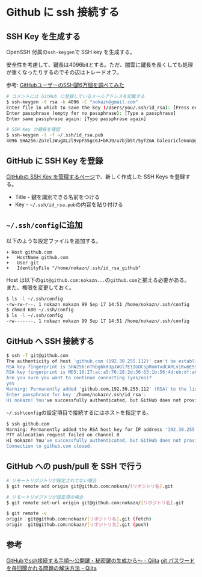 # Github に ssh 接続する

## SSH Key を生成する

OpenSSH 付属の`ssh-keygen`で SSH key を生成する。

安全性を考慮して、鍵長は4096bitとする。ただ、闇雲に鍵長を長くしても処理が重くなったりするのでその辺はトレードオフ。

参考: [GitHubユーザーのSSH鍵6万個を調べてみた](https://hnw.hatenablog.com/entries/2014/07/05)

```bash
# コメントには GitHub に登録しているメールアドレスを記載する
$ ssh-keygen -t rsa -b 4096 -C "nokazn@gmail.com"
Enter file in which to save the key (/Users/you/.ssh/id_rsa): [Press enter]
Enter passphrase (empty for no passphrase): [Type a passphrase]
Enter same passphrase again: [Type passphrase again]

# SSH Key の鍵長を確認
$ ssh-keygen -l -f ~/.ssh/id_rsa.pub
4096 SHA256:Zo7elJWugXLzl9vpF55gc6J+bRJ9/u7bjb5t/5yTZmA baleariclemon@gmail.com (RSA)
```

## GitHub に SSH Key を登録

[GitHubの SSH Key を管理するページ](https://github.com/settings/keys)で、新しく作成した SSH Keys を登録する。

- Title - 鍵を識別できる名前をつける
- Key - `~/.ssh/id_rsa.pub`の内容を貼り付ける

## `~/.ssh/config`に追加

以下のような設定ファイルを追加する。

```diff:~/.ssh/confg
+ Host github.com
+   HostName github.com
+   User git
+   IdentityFile "/home/nokazn/.ssh/id_rsa_github"
```

Host は以下の`git@github.com:nokazn...`の`github.com`と揃える必要がある。
また、権限を変更しておく。

```bash
$ ls -l ~/.ssh/config
-rw-rw-r--. 1 nokazn nokazn 99 Sep 17 14:51 /home/nokazn/.ssh/config
$ chmod 600 ~/.ssh/config
$ ls -l ~/.ssh/config
-rw-------. 1 nokazn nokazn 99 Sep 17 14:51 /home/nokazn/.ssh/config
```

## GitHub へ SSH 接続する

```bash
$ ssh -T git@github.com
The authenticity of host 'github.com (192.30.255.112)' can't be established.
RSA key fingerprint is SHA256:nThbg6kXUpJWGl7E1IGOCspRomTxdCARLviKw6E5SY8.
RSA key fingerprint is MD5:16:27:ac:a5:76:28:2d:36:63:1b:56:4d:eb:df:a6:48.
Are you sure you want to continue connecting (yes/no)?
yes
Warning: Permanently added 'github.com,192.30.255.112' (RSA) to the list of known hosts.
Enter passphrase for key '/home/nokazn/.ssh/id_rsa':
Hi nokazn! You've successfully authenticated, but GitHub does not provide shell access.
```

`~/.ssh\config`の設定項目で接続するにはホストを指定する。

```bash
$ ssh github.com
Warning: Permanently added the RSA host key for IP address '192.30.255.112' to the list of known hosts.
PTY allocation request failed on channel 0
Hi nokazn! You've successfully authenticated, but GitHub does not provide shell access.
Connection to github.com closed.
```

## GitHub への push/pull を SSH で行う

```bash
# リモートリポジトリが設定されてない場合
$ git remote add origin git@github.com:nokazn/[リポジトリ名].git

# リモートリポジトリが設定済の場合
$ git remote set-url origin git@github.com:nokazn/[リポジトリ名].git

$ git remote -v
origin  git@github.com:nokazn/[リポジトリ名].git (fetch)
origin  git@github.com:nokazn/[リポジトリ名].git (push)
```

## 参考

[GitHubでssh接続する手順～公開鍵・秘密鍵の生成から～ - Qiita](https://qiita.com/shizuma/items/2b2f873a0034839e47ce)
[git パスワード を毎回聞かれる問題の解決方法 - Qiita](https://qiita.com/rorensu2236/items/df7d4c2cf621eeddd468)
